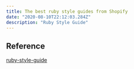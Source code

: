 ```yaml
---
title: The best ruby style guides from Shopify
date: "2020-08-10T22:12:03.284Z"
description: "Ruby Style Guide"
---
```




## Reference
[ruby-style-guide](https://github.com/Shopify/ruby-style-guide)
